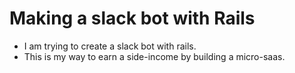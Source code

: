 # Making a slack bot with Rails

- I am trying to create a slack bot with rails. 
- This is my way to earn a side-income by building a micro-saas.